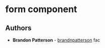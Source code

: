 # form component

## Authors

* **Brandon Patterson** - [brandnpatterson](https://github.com/brandnpatterson)
fac

